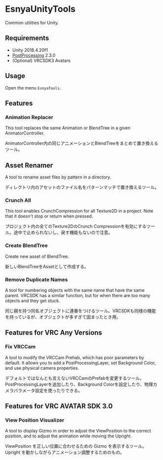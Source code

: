 # EsnyaUnityTools
Common utilities for Unity.

## Requirements
* Unity 2018.4.20f1
* [PostProcessing](https://docs.unity3d.com/Packages/com.unity.postprocessing@2.1/manual/Installation.html) 2.3.0
* (Optional) VRCSDK3 Avatars

## Usage
Open the menu `EsnyaTools`.

## Features
### Animation Replacer
This tool replaces the same Animation or BlendTree in a given AnimatorController.

AnimatorController内の同じアニメーションとBlendTreeをまとめて置き換えるツール。

## Asset Renamer
A tool to rename asset files by pattern in a directory.

ディレクトリ内のアセットのファイル名をパターンマッチで置き換えるツール。

### Crunch All
This tool enables CrunchCompression for all Texture2D in a project. Note that it doesn't stop or return when pressed.

プロジェクト内の全てのTexture2DのCrunch Compressionを有効にするツール。途中で止められないし、戻す機能もないので注意。

### Create BlendTree
Create new asset of BlendTree.

新しいBlendTreeをAssetとして作成する。

### Remove Duplicate Names
A tool for numbering objects with the same name that have the same parent.
 VRCSDK has a similar function, but for when there are too many objects and they get stuck.

同じ親を持つ同名オブジェクトに連番をつけるツール。VRCSDKも同様の機能を持っているが、オブジェクトが多すぎて固まったとき用。

## Features for VRC Any Versions
### Fix VRCCam
A tool to modify the VRCCam Prehab, which has poor parameters by default.
It allows you to add a PostProcessingLayer, set Background Color, and use physical camera properties.

デフォルトではなんとも言えないVRCCamのPrefabを変更するツール。
PostProcessingLayerを追加したり、Background Colorを設定したり、物理カメラパラメータ設定を使ったりできる。

## Features for VRC AVATAR SDK 3.0
### View Position Visualizer
A tool to display Gizmo in order to adjust the ViewPosition to the correct position, and to adjust the animation while moving the Upright.

ViewPosition を正しい位置に合わせるための Gizmo を表示するツール。Upright を動かしながらアニメーション調整するためのもの。
